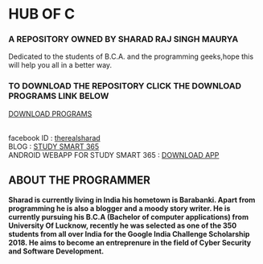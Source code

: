 <h1>
HUB OF C
</h1>
<h3>
A REPOSITORY OWNED BY SHARAD RAJ SINGH MAURYA
</h3>
<p>
  Dedicated to the students of B.C.A. and the programming geeks,hope this will help you all in a better way.
</p>

<h3>
TO DOWNLOAD THE REPOSITORY CLICK THE DOWNLOAD PROGRAMS LINK BELOW
</h3>
<a href="https://github.com/IAMSHARADRAJ/C/archive/master.zip">DOWNLOAD PROGRAMS</a>
<br><br>

  facebook ID : <a href="https://wwww.facebook.com/therealsharad">therealsharad</a><br>
  BLOG : <a href="https://studysmart365.wordpress.com">STUDY SMART 365</a><br>
  ANDROID WEBAPP FOR STUDY SMART 365 : <a href="https://www.mediafire.com/file/5b9by662d5dnvyz/STUDY_SMART_365_release.apk">DOWNLOAD APP</a>

<h2>
  ABOUT THE PROGRAMMER
</h2>
<p><b>
  Sharad is currently living in India his hometown is Barabanki. Apart from programming he is also a blogger and a moody story writer. He is currently pursuing his B.C.A (Bachelor of computer applications) from University Of Lucknow, recently he was selected as one of the 350 students from all over India for the Google India Challenge Scholarship 2018. He aims to become an entreprenure in the field of Cyber Security and Software Development.
</b></p>
